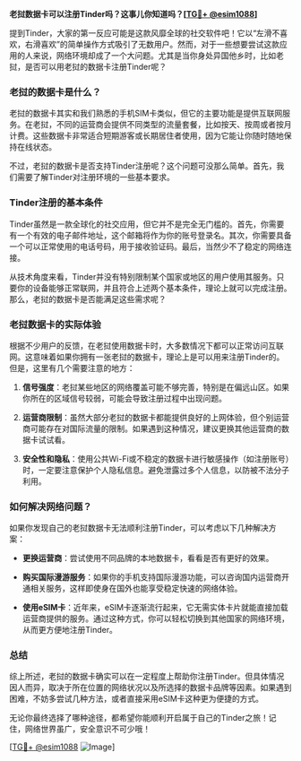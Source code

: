 **老挝数据卡可以注册Tinder吗？这事儿你知道吗？[[TG💪+ @esim1088](https://t.me/s/esim1088)]**

提到Tinder，大家的第一反应可能是这款风靡全球的社交软件吧！它以“左滑不喜欢，右滑喜欢”的简单操作方式吸引了无数用户。然而，对于一些想要尝试这款应用的人来说，网络环境却成了一个大问题。尤其是当你身处异国他乡时，比如老挝，是否可以用老挝的数据卡注册Tinder呢？

### 老挝的数据卡是什么？

老挝的数据卡其实和我们熟悉的手机SIM卡类似，但它的主要功能是提供互联网服务。在老挝，不同的运营商会提供不同类型的流量套餐，比如按天、按周或者按月计费。这些数据卡非常适合短期游客或长期居住者使用，因为它能让你随时随地保持在线状态。

不过，老挝的数据卡是否支持Tinder注册呢？这个问题可没那么简单。首先，我们需要了解Tinder对注册环境的一些基本要求。

### Tinder注册的基本条件

Tinder虽然是一款全球化的社交应用，但它并不是完全无门槛的。首先，你需要有一个有效的电子邮件地址，这个邮箱将作为你的账号登录名。其次，你需要具备一个可以正常使用的电话号码，用于接收验证码。最后，当然少不了稳定的网络连接。

从技术角度来看，Tinder并没有特别限制某个国家或地区的用户使用其服务。只要你的设备能够正常联网，并且符合上述两个基本条件，理论上就可以完成注册。那么，老挝的数据卡是否能满足这些需求呢？

### 老挝数据卡的实际体验

根据不少用户的反馈，在老挝使用数据卡时，大多数情况下都可以正常访问互联网。这意味着如果你拥有一张老挝的数据卡，理论上是可以用来注册Tinder的。但是，这里有几个需要注意的地方：

1. **信号强度**：老挝某些地区的网络覆盖可能不够完善，特别是在偏远山区。如果你所在的区域信号较弱，可能会导致注册过程中出现问题。
   
2. **运营商限制**：虽然大部分老挝的数据卡都能提供良好的上网体验，但个别运营商可能存在对国际流量的限制。如果遇到这种情况，建议更换其他运营商的数据卡试试看。

3. **安全性和隐私**：使用公共Wi-Fi或不稳定的数据卡进行敏感操作（如注册账号）时，一定要注意保护个人隐私信息。避免泄露过多个人信息，以防被不法分子利用。

### 如何解决网络问题？

如果你发现自己的老挝数据卡无法顺利注册Tinder，可以考虑以下几种解决方案：

- **更换运营商**：尝试使用不同品牌的本地数据卡，看看是否有更好的效果。
  
- **购买国际漫游服务**：如果你的手机支持国际漫游功能，可以咨询国内运营商开通相关服务，这样即使身在国外也能享受稳定快速的网络体验。

- **使用eSIM卡**：近年来，eSIM卡逐渐流行起来，它无需实体卡片就能直接加载运营商提供的服务。通过这种方式，你可以轻松切换到其他国家的网络环境，从而更方便地注册Tinder。

### 总结

综上所述，老挝的数据卡确实可以在一定程度上帮助你注册Tinder。但具体情况因人而异，取决于所在位置的网络状况以及所选择的数据卡品牌等因素。如果遇到困难，不妨多尝试几种方法，或者直接采用eSIM卡这种更为便捷的方式。

无论你最终选择了哪种途径，都希望你能顺利开启属于自己的Tinder之旅！记住，网络世界虽广，安全意识不可少哦！

[[TG💪+ @esim1088](https://t.me/s/esim1088) ![Image](https://i.postimg.cc/4NQfJmqS/Snipaste-2025-05-13-00-14-12.png)]